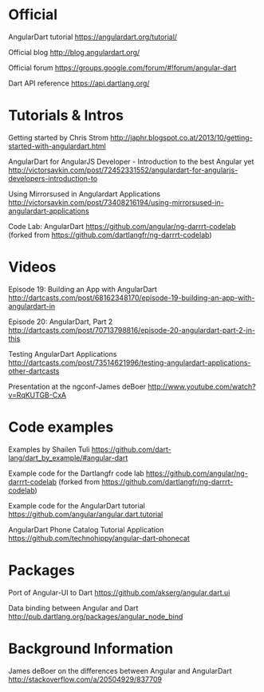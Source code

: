 # Official

AngularDart tutorial
https://angulardart.org/tutorial/

Official blog
http://blog.angulardart.org/

Official forum
https://groups.google.com/forum/#!forum/angular-dart

Dart API reference
https://api.dartlang.org/

# Tutorials & Intros

Getting started by Chris Strom
http://japhr.blogspot.co.at/2013/10/getting-started-with-angulardart.html

AngularDart for AngularJS Developer - Introduction to the best Angular yet
http://victorsavkin.com/post/72452331552/angulardart-for-angularjs-developers-introduction-to

Using Mirrorsused in Angulardart Applications
http://victorsavkin.com/post/73408216194/using-mirrorsused-in-angulardart-applications

Code Lab: AngularDart
https://github.com/angular/ng-darrrt-codelab
(forked from https://github.com/dartlangfr/ng-darrrt-codelab)

# Videos

Episode 19: Building an App with AngularDart
http://dartcasts.com/post/68162348170/episode-19-building-an-app-with-angulardart-in

Episode 20: AngularDart, Part 2
http://dartcasts.com/post/70713798816/episode-20-angulardart-part-2-in-this

Testing AngularDart Applications
http://dartcasts.com/post/73514621996/testing-angulardart-applications-other-dartcasts

Presentation at the ngconf-James deBoer
http://www.youtube.com/watch?v=RqKUTGB-CxA

# Code examples

Examples by Shailen Tuli
https://github.com/dart-lang/dart_by_example/#angular-dart

Example code for the Dartlangfr code lab
https://github.com/angular/ng-darrrt-codelab
(forked from https://github.com/dartlangfr/ng-darrrt-codelab)

Example code for the AngularDart tutorial
https://github.com/angular/angular.dart.tutorial

AngularDart Phone Catalog Tutorial Application
https://github.com/technohippy/angular-dart-phonecat

# Packages 

Port of Angular-UI to Dart
https://github.com/akserg/angular.dart.ui

Data binding between Angular and Dart
http://pub.dartlang.org/packages/angular_node_bind

# Background Information

James deBoer on the differences between Angular and AngularDart
http://stackoverflow.com/a/20504929/837709
